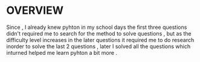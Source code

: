 # OVERVIEW
Since , I already knew pyhton in my school days the first three questions didn't required me to search for the method to solve questions , but as the difficulty level increases in the later questions it required me to do research inorder to solve the last 2 questions , later I solved all the questions which inturned helped me learn pyhton a bit more .
